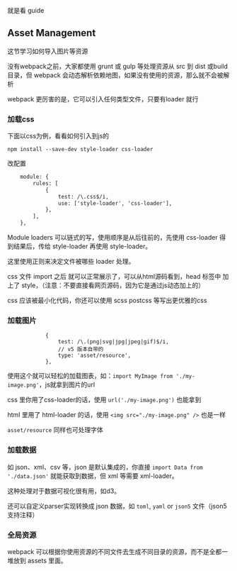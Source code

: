 就是看 guide

## Asset Management

这节学习如何导入图片等资源

没有webpack之前，大家都使用 grunt 或 gulp 等处理资源从 src 到 dist 或build目录，但 webpack 会动态解析依赖地图，如果没有使用的资源，那么就不会被解析

webpack 更厉害的是，它可以引入任何类型文件，只要有loader 就行

### 加载css

下面以css为例，看看如何引入到js的

```
npm install --save-dev style-loader css-loader
```

改配置

```diff
    module: {
        rules: [
            {
                test: /\.css$/i,
                use: ['style-loader', 'css-loader'],
            },
        ],
    },
```

Module loaders 可以链式的写，使用顺序是从后往前的，先使用 css-loader 得到结果后，传给 style-loader 再使用 style-loader。

这里使用正则来决定文件被哪些 loader 处理。

css 文件 import 之后 就可以正常展示了，可以从html源码看到，head 标签中 加上了 style，（注意：不要直接看网页源码，因为它是通过js动态加上的）

css 应该被最小化代码，你还可以使用 scss postcss 等写出更优雅的css

### 加载图片

```
            {
                test: /\.(png|svg|jpg|jpeg|gif)$/i,
                // v5 版本自带的
                type: 'asset/resource',
            },
```

使用这个就可以轻松的加载图表，如：`import MyImage from './my-image.png'`，js就拿到图片的url

css 里你用了css-loader的话，使用 `url('./my-image.png')` 也能拿到

html 里用了 html-loader 的话，使用 `<img src="./my-image.png" />` 也是一样



`asset/resource` 同样也可处理字体



### 加载数据

如 json、xml、csv 等，json 是默认集成的，你直接 `import Data from './data.json'` 就能获取到数据，但 xml 等需要 xml-loader。

这种处理对于数据可视化很有用，如d3。

还可以自定义parser实现转换成 json 数据，如 `toml`, `yaml` or `json5` 文件（json5 支持注释）



### 全局资源

webpack 可以根据你使用资源的不同文件去生成不同目录的资源，而不是全都一堆放到 assets 里面。

